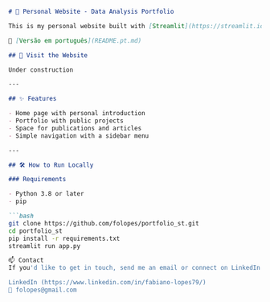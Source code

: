 
```markdown
# 🧠 Personal Website - Data Analysis Portfolio

This is my personal website built with [Streamlit](https://streamlit.io/), where I share my project portfolio as a data analyst and publish content related to technology and more.

📄 [Versão em português](README.pt.md)

## 🔗 Visit the Website

Under construction

---

## ✨ Features

- Home page with personal introduction
- Portfolio with public projects
- Space for publications and articles
- Simple navigation with a sidebar menu

---

## 🛠️ How to Run Locally

### Requirements

- Python 3.8 or later
- pip

```bash
git clone https://github.com/folopes/portfolio_st.git
cd portfolio_st
pip install -r requirements.txt
streamlit run app.py

📫 Contact
If you'd like to get in touch, send me an email or connect on LinkedIn.

LinkedIn (https://www.linkedin.com/in/fabiano-lopes79/)
📧 folopes@gmail.com


